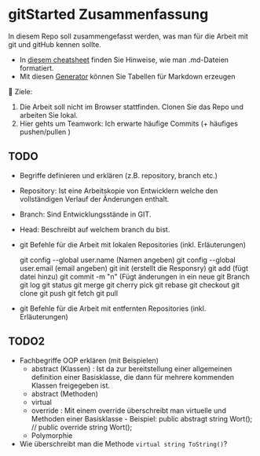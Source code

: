 # gitStarted Zusammenfassung
In diesem Repo soll zusammengefasst werden, was man für die Arbeit mit git und gitHub kennen sollte.
- In [diesem cheatsheet](https://github.com/adam-p/markdown-here/wiki/Markdown-Cheatsheet) finden Sie Hinweise, wie man .md-Dateien formatiert.
- Mit diesen [Generator](https://www.tablesgenerator.com/markdown_tables) können Sie Tabellen für Markdown erzeugen

:dart: Ziele:
1. Die Arbeit soll nicht im Browser stattfinden. Clonen Sie das Repo und arbeiten Sie lokal.
1. Hier gehts um Teamwork: Ich erwarte häufige Commits (+ häufiges pushen/pullen )

## TODO
- Begriffe definieren und erklären (z.B. repository, branch etc.)
- Repository: Ist eine Arbeitskopie von Entwicklern welche den vollständigen Verlauf der Änderungen enthalt.
- Branch: Sind Entwicklungsstände in GIT.
- Head: Beschreibt auf welchem branch du bist. 

- git Befehle für die Arbeit mit lokalen Repositories (inkl. Erläuterungen)

	git config --global user.name (Namen angeben)
git config --global user.email (email angeben) git init (erstellt die Responsry) 
git add (fügt datei hinzu) git commit -m "n" 
(Fügt änderungen in ein neue git Branch git log git status git merge git cherry pick git rebase git checkout git clone git push git fetch git pull



- git Befehle für die Arbeit mit entfernten Repositories (inkl. Erläuterungen)

## TODO2
- Fachbegriffe OOP erklären (mit Beispielen)
  - abstract (Klassen) : Ist da zur bereitstellung einer allgemeinen definition einer Basisklasse, die dann für mehrere kommenden Klassen freigegeben ist.
  - abstract (Methoden)
  - virtual
  - override : Mit einem override überschreibt man virtuelle und Methoden einer Basisklasse - Beispiel: public abstragt string Wort(); // public override string Wort();
  - Polymorphie
- Wie überschreibt man die Methode `virtual string ToString()`?



